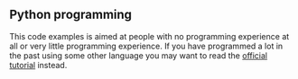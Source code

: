 ## Python programming

This code examples is aimed at people with no programming experience at all or very little programming experience. If you have programmed a lot in the past using some other language you may want to read the [official tutorial](https://docs.python.org/3/tutorial/) instead.
